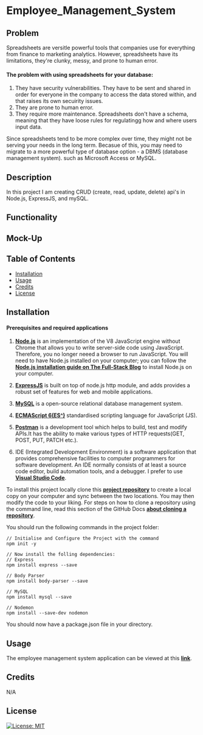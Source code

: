 # Employee_Management_System

## Problem

Spreadsheets are versitle powerful tools that companies use for everything from finance to marketing analytics. However, spreadsheets have its limitations, they're clunky, messy, and prone to human error.

#### The problem with using spreadsheets for your database:

1. They have security vulnerabilities. They have to be sent and shared in order for everyone in the company to access the data stored within, and that raises its own secuirity issues.
2. They are prone to human error.
3. They require more maintenance. Spreadsheets don't have a schema, meaning that they have loose rules for regulatingg how and where users input data.

Since spreadsheets tend to be more complex over time, they might not be serving your needs in the long term. Becasue of this, you may need to migrate to a more powerful type of database option - a DBMS (database management system). such as Microsoft Access or MySQL.

## Description

In this project I am creating CRUD (create, read, update, delete) api's in Node.js, ExpressJS, and mySQL.

## Functionality

## Mock-Up

## Table of Contents

- [Installation](#installation)
- [Usage](#usage)
- [Credits](#credits)
- [License](#license)

## Installation

#### Prerequisites and required applications

1. [**Node.js**](https://nodejs.org/en/) is an implementation of the V8 JavaScript engine without Chrome that allows you to write server-side code using JavaScript. Therefore, you no longer neeed a browser to run JavaScript. You will need to have Node.js installed on your computer; you can follow the [**Node.js installation guide on The Full-Stack Blog**](https://coding-boot-camp.github.io/full-stack/nodejs/how-to-install-nodejs) to install Node.js on your computer.

2. [**ExpressJS**](https://expressjs.com/) is built on top of node.js http module, and adds provides a robust set of features for web and mobile applications.

3. [**MySQL**](https://www.mysql.com/) is a open-source relational database management system.

4. [**ECMAScript 6(ES^)**](https://www.w3schools.com/js/js_es6.asp) standardised scripting language for JavaScript (JS).

5. [**Postman**](https://www.postman.com/) is a development tool which helps to build, test and modify APIs.It has the ability to make various types of HTTP requests(GET, POST, PUT, PATCH etc.).

6. IDE (Integrated Development Environment) is a software application that provides comprehensive facilities to computer programmers for software development. An IDE normally consists of at least a source code editor, build automation tools, and a debugger. I prefer to use [**Visual Studio Code**](https://code.visualstudio.com/).

To install this project locally clone this [**project repository**](https://github.com/kaylamuraoka/Employee_Management_System) to create a local copy on your computer and sync between the two locations. You may then modify the code to your liking. For steps on how to clone a repository using the command line, read this section of the GitHub Docs [**about cloning a repository**](https://docs.github.com/en/free-pro-team@latest/github/creating-cloning-and-archiving-repositories/cloning-a-repository#about-cloning-a-repository).

You should run the following commands in the project folder:

```
// Initialise and Configure the Project with the command
npm init -y

// Now install the folling dependencies:
// Express
npm install express --save

// Body Parser
npm install body-parser --save

// MySQL
npm install mysql --save

// Nodemon
npm install --save-dev nodemon
```

You should now have a package.json file in your directory.

## Usage

The employee management system application can be viewed at this [**link**]().

## Credits

N/A

## License

[![License: MIT](https://img.shields.io/badge/License-MIT-yellow.svg)](https://opensource.org/licenses/MIT)
